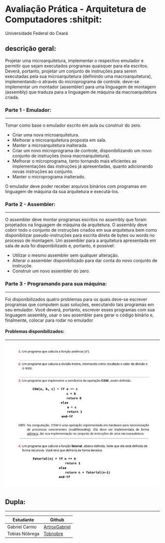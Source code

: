 # Avaliação Prática - Arquitetura de Computadores :shitpit:
Universidade Federal do Ceará

 
## descrição geral: 
Projetar uma microarquitetura, implementar o respectivo emulador e permitir que sejam executados programas quaisquer para ela escritos. Deverá, portanto, projetar um conjunto de instruções para serem executadas pela sua microarquitetura (definindo uma macroarquitetura), implementando-o através do microprograma de controle. deve-se implementar um montador (assembler) para uma linguagem de montagem (assembly) que traduza para a linguagem de máquina da macroarquitetura criada.
### Parte 1 - Emulador:
---
Tomar como base o emulador escrito em aula ou construir do zero.
- Criar uma nova microarquitetura.
- Melhorar a microarquitetura proposta em sala.
- Manter a microarquitetura inalterada.
- Criar um novo microprograma de controle, disponibilizando um novo conjunto de instruções (nova macroarquitetura).
- Melhorar o microprograma, tanto tornando mais eficientes as implementações das instruções já apresentadas, quanto adicionando novas instruções ao conjunto.
- Manter o microprograma inalterado.

O emulador deve poder receber arquivos binários com programas em linguagem de máquina da sua arquitetura e executá-los.
### Parte 2 - Assembler:
---
O assembler deve montar programas escritos no assembly que foram projetados na linguagem de máquina da arquitetura. O assembly deve cobrir todo o conjunto de instruções criados em sua arquitetura bem como disponibilizar pseudo-instruções para escrita direta de bytes ou words no processo de montagem. Um assembler para a arquitetura apresentada em sala de aula foi disponibilizado e, portanto, é possível:
- Utilizar o mesmo assembler sem qualquer alteração.
- Alterar o assembler disponibilizado para dar conta do novo conjunto de instruçõe.
- Construir um novo assembler do zero.


### Parte 3 - Programando para sua máquina:
--- 
Foi disponibilizados quatro problemas para os quais deve-se escrever programas que computem suas soluções, executando tais programas em seu emulador. Você deverá, portanto, escrever esses programas com sua linguagem assembly, usar o seu assembler para gerar o código binário e, finalmente, colocar para rodar no emulador
#### Problemas disponibilizados:
---
![problemas](<imgs/Captura de tela de 2023-06-25 11-19-44.png>)
## Dupla:
---
| Estudante | Github |
| --- | --- |
| Gabriel Carmo | [ArtroxGabriel](https://github.com/ArtroxGabriel)
| Tobias Nóbrega | [Tobnobre](https://github.com/Tobnobre)
